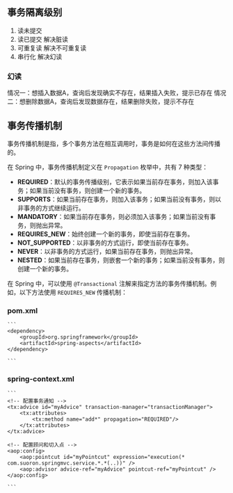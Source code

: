 ## 事务隔离级别
1. 读未提交
2. 读已提交 解决脏读
3. 可重复读 解决不可重复读
4. 串行化 解决幻读

### 幻读
情况一：想插入数据A，查询后发现确实不存在，结果插入失败，提示已存在
情况二：想删除数据A，查询后发现数据存在，结果删除失败，提示不存在

## 事务传播机制
事务传播机制是指，多个事务方法在相互调用时，事务是如何在这些方法间传播的。

在 Spring 中，事务传播机制定义在 `Propagation` 枚举中，共有 7 种类型：

* **REQUIRED**：默认的事务传播级别，它表示如果当前存在事务，则加入该事务；如果当前没有事务，则创建一个新的事务。
* **SUPPORTS**：如果当前存在事务，则加入该事务；如果当前没有事务，则以非事务的方式继续运行。
* **MANDATORY**：如果当前存在事务，则必须加入该事务；如果当前没有事务，则抛出异常。
* **REQUIRES_NEW**：始终创建一个新的事务，即使当前存在事务。
* **NOT_SUPPORTED**：以非事务的方式运行，即使当前存在事务。
* **NEVER**：以非事务的方式运行，如果当前存在事务，则抛出异常。
* **NESTED**：如果当前存在事务，则嵌套一个新的事务；如果当前没有事务，则创建一个新的事务。

在 Spring 中，可以使用 `@Transactional` 注解来指定方法的事务传播机制。例如，以下方法使用 `REQUIRES_NEW` 传播机制：

### pom.xml
    ```
    <dependency>
        <groupId>org.springframework</groupId>
        <artifactId>spring-aspects</artifactId>
    </dependency>
    
    ```

### spring-context.xml
    ```
    <!-- 配置事务通知 -->
    <tx:advice id="myAdvice" transaction-manager="transactionManager">
        <tx:attributes>
            <tx:method name="add*" propagation="REQUIRED"/>
        </tx:attributes>
    </tx:advice>
    
    <!-- 配置顾问和切入点 -->
    <aop:config>
        <aop:pointcut id="myPointcut" expression="execution(* com.suoron.springmvc.service.*.*(..))" />
        <aop:advisor advice-ref="myAdvice" pointcut-ref="myPointcut" />
    </aop:config>
    
    ```